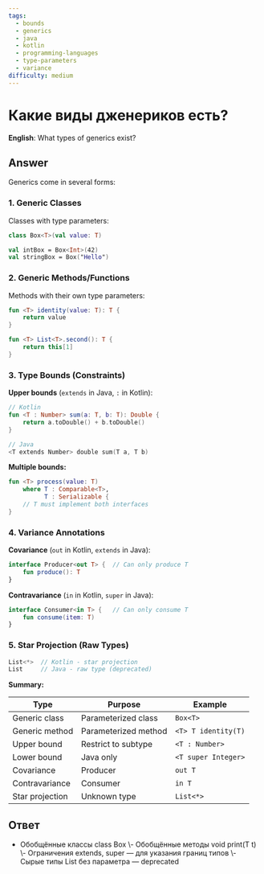 ```yaml
---
tags:
  - bounds
  - generics
  - java
  - kotlin
  - programming-languages
  - type-parameters
  - variance
difficulty: medium
---
```


# Какие виды дженериков есть?

**English**: What types of generics exist?

## Answer

Generics come in several forms:

### 1. Generic Classes
Classes with type parameters:
```kotlin
class Box<T>(val value: T)

val intBox = Box<Int>(42)
val stringBox = Box("Hello")
```

### 2. Generic Methods/Functions
Methods with their own type parameters:
```kotlin
fun <T> identity(value: T): T {
    return value
}

fun <T> List<T>.second(): T {
    return this[1]
}
```

### 3. Type Bounds (Constraints)

**Upper bounds** (`extends` in Java, `:` in Kotlin):
```kotlin
// Kotlin
fun <T : Number> sum(a: T, b: T): Double {
    return a.toDouble() + b.toDouble()
}

// Java
<T extends Number> double sum(T a, T b)
```

**Multiple bounds:**
```kotlin
fun <T> process(value: T)
    where T : Comparable<T>,
          T : Serializable {
    // T must implement both interfaces
}
```

### 4. Variance Annotations

**Covariance** (`out` in Kotlin, `extends` in Java):
```kotlin
interface Producer<out T> {  // Can only produce T
    fun produce(): T
}
```

**Contravariance** (`in` in Kotlin, `super` in Java):
```kotlin
interface Consumer<in T> {   // Can only consume T
    fun consume(item: T)
}
```

### 5. Star Projection (Raw Types)
```kotlin
List<*>  // Kotlin - star projection
List     // Java - raw type (deprecated)
```

**Summary:**

| Type | Purpose | Example |
|------|---------|---------|
| Generic class | Parameterized class | `Box<T>` |
| Generic method | Parameterized method | `<T> T identity(T)` |
| Upper bound | Restrict to subtype | `<T : Number>` |
| Lower bound | Java only | `<T super Integer>` |
| Covariance | Producer | `out T` |
| Contravariance | Consumer | `in T` |
| Star projection | Unknown type | `List<*>` |

## Ответ

- Обобщённые классы class Box<T> \\- Обобщённые методы <T> void print(T t) \\- Ограничения extends, super — для указания границ типов \\- Сырые типы List без параметра — deprecated

